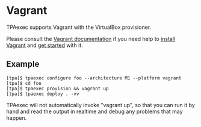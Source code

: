 Vagrant
=======

TPAexec supports Vagrant with the VirtualBox provisioner.

Please consult the
[Vagrant documentation](https://www.vagrantup.com/docs/index.html)
if you need help to
[install Vagrant](https://www.vagrantup.com/docs/installation/) and
[get started](https://www.vagrantup.com/intro/getting-started/index.html)
with it.

## Example

```
[tpa]$ tpaexec configure foo --architecture M1 --platform vagrant
[tpa]$ cd foo
[tpa]$ tpaexec provision && vagrant up
[tpa]$ tpaexec deploy . -vv
```

TPAexec will not automatically invoke "vagrant up", so that you can run
it by hand and read the output in realtime and debug any problems that
may happen.
